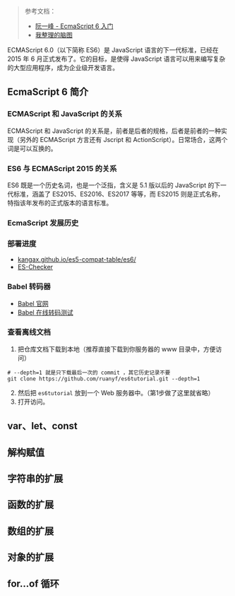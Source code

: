 > 参考文档：
>
> - [阮一峰 - EcmaScript 6 入门](http://es6.ruanyifeng.com/)
> - [我整理的脑图](http://naotu.baidu.com/file/9ced580d41152b51b83ebdfe1b2d0589?token=9ea2ceb492baa97d)

ECMAScript 6.0（以下简称 ES6）是 JavaScript 语言的下一代标准，已经在 2015 年 6 月正式发布了。它的目标，是使得 JavaScript 语言可以用来编写复杂的大型应用程序，成为企业级开发语言。

## EcmaScript 6 简介

### ECMAScript 和 JavaScript 的关系

ECMAScript 和 JavaScript 的关系是，前者是后者的规格，后者是前者的一种实现（另外的 ECMAScript 方言还有 Jscript 和 ActionScript）。日常场合，这两个词是可以互换的。

### ES6 与 ECMAScript 2015 的关系

ES6 既是一个历史名词，也是一个泛指，含义是 5.1 版以后的 JavaScript 的下一代标准，涵盖了 ES2015、ES2016、ES2017 等等，而 ES2015 则是正式名称，特指该年发布的正式版本的语言标准。

### EcmaScript 发展历史

### 部署进度

- [kangax.github.io/es5-compat-table/es6/](https://kangax.github.io/es5-compat-table/es6/)
- [ES-Checker](https://github.com/ruanyf/es-checker)

### Babel 转码器

- [Babel 官网](https://babeljs.io/)
- [Babel 在线转码测试](https://babeljs.io/repl/)

### 查看离线文档

1. 把仓库文档下载到本地（推荐直接下载到你服务器的 www 目录中，方便访问）

```shell
# --depth=1 就是只下载最后一次的 commit ，其它历史记录不要
git clone https://github.com/ruanyf/es6tutorial.git --depth=1
```

2. 然后把 `es6tutorial` 放到一个 Web 服务器中。（第1步做了这里就省略）
3. 打开访问。

## var、let、const

## 解构赋值

## 字符串的扩展

## 函数的扩展

## 数组的扩展

## 对象的扩展

## for...of 循环

